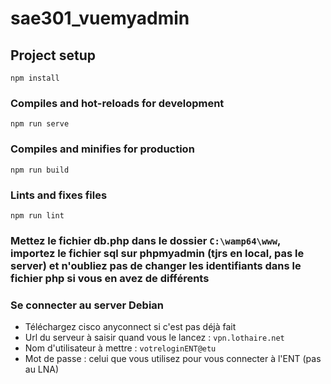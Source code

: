 # sae301_vuemyadmin

## Project setup
```
npm install
```

### Compiles and hot-reloads for development
```
npm run serve
```

### Compiles and minifies for production
```
npm run build
```

### Lints and fixes files
```
npm run lint
```


### Mettez le fichier db.php dans le dossier `C:\wamp64\www`, importez le fichier sql sur phpmyadmin (tjrs en local, pas le server) et n'oubliez pas de changer les identifiants dans le fichier php si vous en avez de différents

### Se connecter au server Debian

- Téléchargez cisco anyconnect si c'est pas déjà fait 
- Url du serveur à saisir quand vous le lancez : `vpn.lothaire.net`
- Nom d'utilisateur à mettre : `votreloginENT@etu`
- Mot de passe : celui que vous utilisez pour vous connecter à l'ENT (pas au LNA)

